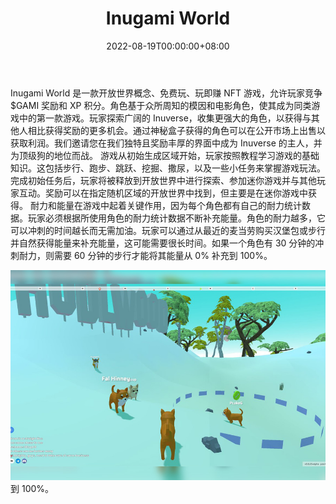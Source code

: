 ﻿---
title: "Inugami World"
description: "Inugami World 是一款开放世界概念、免费玩、玩到赚的 NFT 游戏，允许玩家竞争 $GAMI 奖励和 XP 积分。"
date: 2022-08-19T00:00:00+08:00
lastmod: 2022-08-19T00:00:00+08:00
draft: false
authors: ["boogArno"]
featuredImage: "inugami-world.png"
tags: ["NFT Games","Inugami World"]
categories: ["nfts"]
nfts: ["NFT Games"]
blockchain: "ETH"
website: "https://www.inugami.world/"
twitter: "https://twitter.com/InugamiWorld"
discord: "https://discord.com/invite/fTqvKkA8Jv"
telegram: "https://t.me/InugamiWorld"
github: ""
youtube: "https://www.youtube.com/channel/UCym0XjVo_jtp67bQiIDeJrA"
twitch: ""
facebook: ""
instagram: ""
reddit: ""
medium: "https://medium.com/@inugami"
steam: ""
gitbook: ""
googleplay: ""
appstore: ""
status: "Live"
weight: 
lightgallery: true
toc: true
pinned: false
recommend: false
recommend1: false
---
Inugami World 是一款开放世界概念、免费玩、玩即赚 NFT 游戏，允许玩家竞争 $GAMI 奖励和 XP 积分。角色基于众所周知的模因和电影角色，使其成为同类游戏中的第一款游戏。玩家探索广阔的 Inuverse，收集更强大的角色，以获得与其他人相比获得奖励的更多机会。通过神秘盒子获得的角色可以在公开市场上出售以获取利润。我们邀请您在我们独特且奖励丰厚的界面中成为 Inuverse 的主人，并为顶级狗的地位而战。
游戏从初始生成区域开始，玩家按照教程学习游戏的基础知识。这包括步行、跑步、跳跃、挖掘、撒尿，以及一些小任务来掌握游戏玩法。完成初始任务后，玩家将被释放到开放世界中进行探索、参加迷你游戏并与其他玩家互动。奖励可以在指定随机区域的开放世界中找到，但主要是在迷你游戏中获得。
耐力和能量在游戏中起着关键作用，因为每个角色都有自己的耐力统计数据。玩家必须根据所使用角色的耐力统计数据不断补充能量。角色的耐力越多，它可以冲刺的时间越长而无需加油。玩家可以通过从最近的麦当劳购买汉堡包或步行并自然获得能量来补充能量，这可能需要很长时间。如果一个角色有 30 分钟的冲刺耐力，则需要 60 分钟的步行才能将其能量从 0% 补充到 100%。

![inugamiworld-dapp-games-ethereum-image1_373cffd9fa1c7662774926b4b78eb3c0](inugamiworld-dapp-games-ethereum-image1_373cffd9fa1c7662774926b4b78eb3c0.png)到 100%。